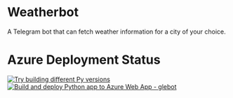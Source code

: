 # Weatherbot
A Telegram bot that can fetch weather information for a city of your choice.

# Azure Deployment Status
[![Try building different Py versions](https://github.com/qlep/weatherbot/actions/workflows/pytestworkflow.yml/badge.svg)](https://github.com/qlep/weatherbot/actions/workflows/pytestworkflow.yml)
[![Build and deploy Python app to Azure Web App - glebot](https://github.com/qlep/dj-weatherbot/actions/workflows/deploy-code-only.yml/badge.svg)](https://github.com/qlep/dj-weatherbot/actions/workflows/deploy-code-only.yml)